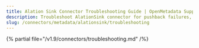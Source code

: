 ```yaml
---
title: Alation Sink Connector Troubleshooting Guide | OpenMetadata Support
description: Troubleshoot AlationSink connector for pushback failures, API errors, or term mismatch.
slug: /connectors/metadata/alationsink/troubleshooting
---
```


{% partial file="/v1.9/connectors/troubleshooting.md" /%}
